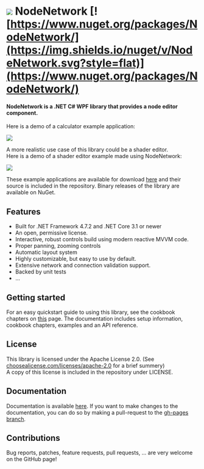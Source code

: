 # ![](https://raw.githubusercontent.com/Wouterdek/NodeNetwork/gh-pages/img/logo128.png) NodeNetwork [![https://www.nuget.org/packages/NodeNetwork/](https://img.shields.io/nuget/v/NodeNetwork.svg?style=flat)](https://www.nuget.org/packages/NodeNetwork/)

#### NodeNetwork is a .NET C# WPF library that provides a node editor component.

Here is a demo of a calculator example application:

![](https://raw.githubusercontent.com/Wouterdek/NodeNetwork/gh-pages/img/demo1.gif)

A more realistic use case of this library could be a shader editor.  
Here is a demo of a shader editor example made using NodeNetwork:

![](https://raw.githubusercontent.com/Wouterdek/NodeNetwork/gh-pages/img/demo2.gif "")

These example applications are available for download [here](https://github.com/Wouterdek/NodeNetwork/releases) and their source is included in the repository.
Binary releases of the library are available on NuGet.

## Features
 - Built for .NET Framework 4.7.2 and .NET Core 3.1 or newer
 - An open, permissive license.
 - Interactive, robust controls build using modern reactive MVVM code.
 - Proper panning, zooming controls
 - Automatic layout system
 - Highly customizable, but easy to use by default.
 - Extensive network and connection validation support.
 - Backed by unit tests
 - ...

## Getting started
For an easy quickstart guide to using this library, see the cookbook chapters on [this](https://wouterdek.github.io/NodeNetwork/doc) page.
The documentation includes setup information, cookbook chapters, examples and an API reference.

## License
This library is licensed under the Apache License 2.0. (See [choosealicense.com/licenses/apache-2.0](https://choosealicense.com/licenses/apache-2.0) for a brief summery)  
A copy of this license is included in the repository under LICENSE.

## Documentation
Documentation is available [here](https://wouterdek.github.io/NodeNetwork/doc). If you want to make changes to the documentation, you can do so by making a pull-request to the [gh-pages branch](https://github.com/Wouterdek/NodeNetwork/tree/gh-pages).

## Contributions
Bug reports, patches, feature requests, pull requests, ... are very welcome on the GitHub page!
